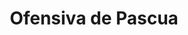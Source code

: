 ﻿---
title: "Ofensiva de Pascua"
permalink: periodes_941.html
layout: periode
dataInici: 1972-03-30
dataFi: 1972-10-22
sidebar: periodes
pares:
  - id: 403
    title: "Intervención Estadounidense"
    dataInici: "(1964-08-02)"
    dataFi: "(1973-03-29)"

fills:
jocsPrincipals:
  - title: "Year of the Rat: Vietnam, 1972"
    bggId: 9961
    dataInici: 
    dataFi: 

jocsEscenaris:
jocsEpoca:
jocsEpocaEscenaris:
---
